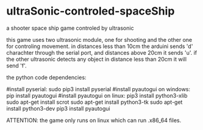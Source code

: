 # ultraSonic-controled-spaceShip
a shooter space ship game controled by ultrasonic

this game uses two ultrasonic module, one for shooting and the other one for controling movement.
in distances less than 10cm the arduini sends 'd' charachter through the serial port, and distances above 20cm it sends 'u'.
if the other ultrasonic detects any object in distance less than 20cm it will send 'f'.

the python code dependencies:

#install pyserial:
sudo pip3 install pyserial
#install pyautogui on windows:
pip install pyautogui
#install pyautogui on linux:
pip3 install python3-xlib
sudo apt-get install scrot
sudo apt-get install python3-tk
sudo apt-get install python3-dev
pip3 install pyautogui


ATTENTION: the game only runs on linux which can run .x86_64 files.
